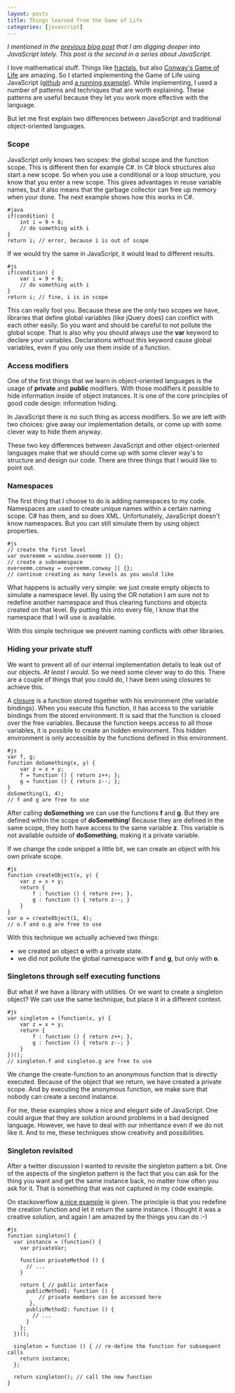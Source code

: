 ```yaml
---
layout: posts
title: Things learned from the Game of Life
categories: [javascript]
---
```

_I mentioned in the [previous blog post][6] that I am digging deeper into JavaScript lately. This post is the second in a series about JavaScript._

I love mathematical stuff. Things like [fractals][1], but also [Conway's Game of Life][2] are amazing. So I started implementing the Game of Life using JavaScript ([github][5] and [a running example][4]). While implementing, I used a number of patterns and techniques that are worth explaining. These patterns are useful because they let you work more effective with the language. 

But let me first explain two differences between JavaScript and traditional object-oriented languages.

### Scope

JavaScript only knows two scopes: the global scope and the function scope. This is different then for example C#. In C# block structures also start a new scope. So when you use a conditional or a loop structure, you know that you enter a new scope. This gives advantages in reuse variable names, but it also means that the garbage collector can free up memory when your done. The next example shows how this works in C#.

    #java
    if(condition) {
        int i = 9 + 8;
        // do something with i
    }
    return i; // error, because i is out of scope
  
If we would try the same in JavaScript, it would lead to different results.

    #js
    if(condition) {
        var i = 9 + 8; 
        // do something with i
    }
    return i; // fine, i is in scope
  
This can really fool you. Because these are the only two scopes we have, libraries that define global variables (like jQuery does) can conflict with each other easily. So you want and should be careful to not pollute the global scope. That is also why you should always use the **var** keyword to declare your variables. Declarations without this keyword cause global variables, even if you only use them inside of a function.

### Access modifiers

One of the first things that we learn in object-oriented languages is the usage of **private** and **public** modifiers. With those modifiers it possible to hide information inside of object instances. It is one of the core principles of good code design: information hiding.

In JavaScript there is no such thing as access modifiers. 
So we are left with two choices: give away our implementation details, or come up with some clever way to hide them anyway.

These two key differences between JavaScript and other object-oriented languages make that we should come up with some clever way's to structure and design our code. There are three things that I would like to point out.

### Namespaces

The first thing that I choose to do is adding namespaces to my code. Namespaces are used to create unique names within a certain naming scope. C# has them, and so does XML. Unfortunately, JavaScript doesn't know namespaces. But you can still simulate them by using object properties.

    #js
    // create the first level
    var overeemm = window.overeemm || {}; 
    // create a subnamespace
    overeemm.conway = overeemm.conway || {}; 
    // continue creating as many levels as you would like

What happens is actually very simple: we just create empty objects to simulate a namespace level. By using the OR notation I am sure not to redefine another namespace and thus clearing functions and objects created on that level. By putting this into every file, I know that the namespace that I will use is available.

With this simple technique we prevent naming conflicts with other libraries.

### Hiding your private stuff 

We want to prevent all of our internal implementation details to leak out of our objects. _At least I would._ So we need some clever way to do this. There are a couple of things that you could do, I have been using closures to achieve this.

A [closure][3] is a function stored together with his environment (the variable bindings). When you execute this function, it has access to the variable bindings from the stored environment. It is said that the function is closed over the free variables. Because the function keeps access to all those variables, it is possible to create an hidden environment. This hidden environment is only accessible by the functions defined in this environment. 

    #js
    var f, g;
    function doSomething(x, y) {
        var z = x + y;
        f = function () { return z++; };
        g = function () { return z--; };
    }
    doSomething(1, 4);
    // f and g are free to use

After calling **doSomething** we can use the functions **f** and **g**. But they are defined within the scope of **doSomething**! Because they are defined in the same scope, they both have access to the same variable **z**. This variable is not available outside of **doSomething**, making it a private variable.

If we change the code snippet a little bit, we can create an object with his own private scope.
            
    #js
    function createObject(x, y) {
        var z = x + y;
        return {
            f : function () { return z++; },
            g : function () { return z--; }
        }
    }
    var o = createObject(1, 4);
    // o.f and o.g are free to use

With this technique we actually achieved two things:

+ we created an object **o** with a private state.
+ we did not pollute the global namespace with **f** and **g**, but only with **o**.

### Singletons through self executing functions

But what if we have a library with utilities. Or we want to create a singleton object? We can use the same technique, but place it in a different context.

    #js
    var singleton = (function(x, y) {
        var z = x + y;
        return {
            f : function () { return z++; },
            g : function () { return z--; }
        }
    })();
    // singleton.f and singleton.g are free to use

We change the create-function to an anonymous function that is directly executed. Because of the object that we return, we have created a private scope. And by executing the anonymous function, we make sure that nobody can create a second instance.

For me, these examples show a nice and elegant side of JavaScript. One could argue that they are solution around problems in a bad designed language. However, we have to deal with our inheritance even if we do not like it. And to me, these techniques show creativity and possibilities.

### Singleton revisited

After a twitter discussion I wanted to revisite the singleton pattern a bit. One of the aspects of the singleton pattern is the fact that you can ask for the thing you want and get the same instance back, no matter how often you ask for it. That is something that was not captured in my code example.

On stackoverflow [a nice example][7] is given. The principle is that you redefine the creation function and let it return the same instance. I thought it was a creative solution, and again I am amazed by the things you can do :-)

    #js
    function singleton() {
      var instance = (function() {
        var privateVar;
    
        function privateMethod () {
          // ...
        }
    
        return { // public interface
          publicMethod1: function () {
              // private members can be accessed here
           },
          publicMethod2: function () {
            // ...
          }
        };
      })();
    
      singleton = function () { // re-define the function for subsequent calls
        return instance;
      };
    
      return singleton(); // call the new function
    }


[1]: http://en.wikipedia.org/wiki/Fractal
[2]: http://en.wikipedia.org/wiki/Conway%27s_Game_of_Life
[3]: http://en.wikipedia.org/wiki/Closure_(computer_science)
[4]: http://www.movereem.nl/conwaysscriptoflife/
[5]: https://github.com/overeemm/ConwaysScriptOfLife
[6]: http://www.movereem.nl/evolving-technology-javascript
[7]: http://stackoverflow.com/a/1895669
